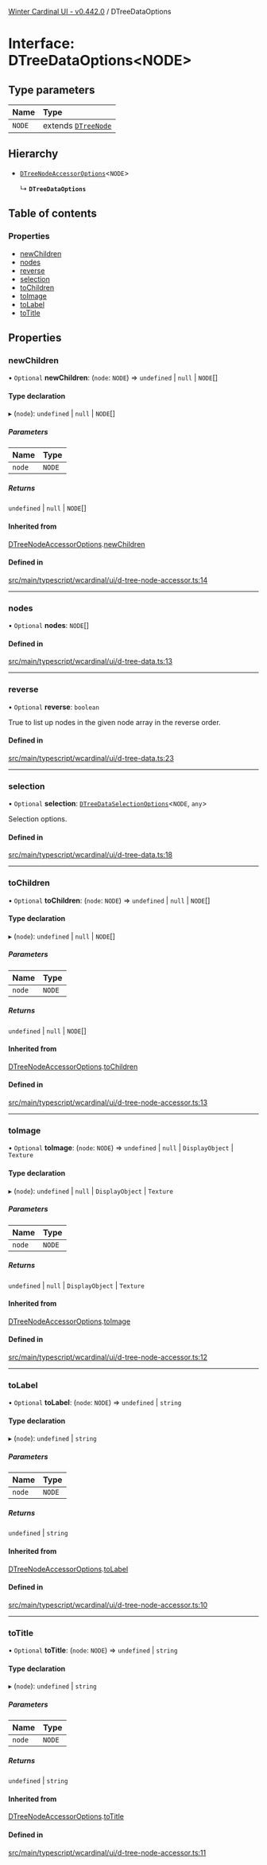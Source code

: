[Winter Cardinal UI - v0.442.0](../index.md) / DTreeDataOptions

# Interface: DTreeDataOptions\<NODE\>

## Type parameters

| Name | Type |
| :------ | :------ |
| `NODE` | extends [`DTreeNode`](DTreeNode.md) |

## Hierarchy

- [`DTreeNodeAccessorOptions`](DTreeNodeAccessorOptions.md)\<`NODE`\>

  ↳ **`DTreeDataOptions`**

## Table of contents

### Properties

- [newChildren](DTreeDataOptions.md#newchildren)
- [nodes](DTreeDataOptions.md#nodes)
- [reverse](DTreeDataOptions.md#reverse)
- [selection](DTreeDataOptions.md#selection)
- [toChildren](DTreeDataOptions.md#tochildren)
- [toImage](DTreeDataOptions.md#toimage)
- [toLabel](DTreeDataOptions.md#tolabel)
- [toTitle](DTreeDataOptions.md#totitle)

## Properties

### newChildren

• `Optional` **newChildren**: (`node`: `NODE`) => `undefined` \| ``null`` \| `NODE`[]

#### Type declaration

▸ (`node`): `undefined` \| ``null`` \| `NODE`[]

##### Parameters

| Name | Type |
| :------ | :------ |
| `node` | `NODE` |

##### Returns

`undefined` \| ``null`` \| `NODE`[]

#### Inherited from

[DTreeNodeAccessorOptions](DTreeNodeAccessorOptions.md).[newChildren](DTreeNodeAccessorOptions.md#newchildren)

#### Defined in

[src/main/typescript/wcardinal/ui/d-tree-node-accessor.ts:14](https://github.com/winter-cardinal/winter-cardinal-ui/blob/v0.442.0/src/main/typescript/wcardinal/ui/d-tree-node-accessor.ts#L14)

___

### nodes

• `Optional` **nodes**: `NODE`[]

#### Defined in

[src/main/typescript/wcardinal/ui/d-tree-data.ts:13](https://github.com/winter-cardinal/winter-cardinal-ui/blob/v0.442.0/src/main/typescript/wcardinal/ui/d-tree-data.ts#L13)

___

### reverse

• `Optional` **reverse**: `boolean`

True to list up nodes in the given node array in the reverse order.

#### Defined in

[src/main/typescript/wcardinal/ui/d-tree-data.ts:23](https://github.com/winter-cardinal/winter-cardinal-ui/blob/v0.442.0/src/main/typescript/wcardinal/ui/d-tree-data.ts#L23)

___

### selection

• `Optional` **selection**: [`DTreeDataSelectionOptions`](DTreeDataSelectionOptions.md)\<`NODE`, `any`\>

Selection options.

#### Defined in

[src/main/typescript/wcardinal/ui/d-tree-data.ts:18](https://github.com/winter-cardinal/winter-cardinal-ui/blob/v0.442.0/src/main/typescript/wcardinal/ui/d-tree-data.ts#L18)

___

### toChildren

• `Optional` **toChildren**: (`node`: `NODE`) => `undefined` \| ``null`` \| `NODE`[]

#### Type declaration

▸ (`node`): `undefined` \| ``null`` \| `NODE`[]

##### Parameters

| Name | Type |
| :------ | :------ |
| `node` | `NODE` |

##### Returns

`undefined` \| ``null`` \| `NODE`[]

#### Inherited from

[DTreeNodeAccessorOptions](DTreeNodeAccessorOptions.md).[toChildren](DTreeNodeAccessorOptions.md#tochildren)

#### Defined in

[src/main/typescript/wcardinal/ui/d-tree-node-accessor.ts:13](https://github.com/winter-cardinal/winter-cardinal-ui/blob/v0.442.0/src/main/typescript/wcardinal/ui/d-tree-node-accessor.ts#L13)

___

### toImage

• `Optional` **toImage**: (`node`: `NODE`) => `undefined` \| ``null`` \| `DisplayObject` \| `Texture`

#### Type declaration

▸ (`node`): `undefined` \| ``null`` \| `DisplayObject` \| `Texture`

##### Parameters

| Name | Type |
| :------ | :------ |
| `node` | `NODE` |

##### Returns

`undefined` \| ``null`` \| `DisplayObject` \| `Texture`

#### Inherited from

[DTreeNodeAccessorOptions](DTreeNodeAccessorOptions.md).[toImage](DTreeNodeAccessorOptions.md#toimage)

#### Defined in

[src/main/typescript/wcardinal/ui/d-tree-node-accessor.ts:12](https://github.com/winter-cardinal/winter-cardinal-ui/blob/v0.442.0/src/main/typescript/wcardinal/ui/d-tree-node-accessor.ts#L12)

___

### toLabel

• `Optional` **toLabel**: (`node`: `NODE`) => `undefined` \| `string`

#### Type declaration

▸ (`node`): `undefined` \| `string`

##### Parameters

| Name | Type |
| :------ | :------ |
| `node` | `NODE` |

##### Returns

`undefined` \| `string`

#### Inherited from

[DTreeNodeAccessorOptions](DTreeNodeAccessorOptions.md).[toLabel](DTreeNodeAccessorOptions.md#tolabel)

#### Defined in

[src/main/typescript/wcardinal/ui/d-tree-node-accessor.ts:10](https://github.com/winter-cardinal/winter-cardinal-ui/blob/v0.442.0/src/main/typescript/wcardinal/ui/d-tree-node-accessor.ts#L10)

___

### toTitle

• `Optional` **toTitle**: (`node`: `NODE`) => `undefined` \| `string`

#### Type declaration

▸ (`node`): `undefined` \| `string`

##### Parameters

| Name | Type |
| :------ | :------ |
| `node` | `NODE` |

##### Returns

`undefined` \| `string`

#### Inherited from

[DTreeNodeAccessorOptions](DTreeNodeAccessorOptions.md).[toTitle](DTreeNodeAccessorOptions.md#totitle)

#### Defined in

[src/main/typescript/wcardinal/ui/d-tree-node-accessor.ts:11](https://github.com/winter-cardinal/winter-cardinal-ui/blob/v0.442.0/src/main/typescript/wcardinal/ui/d-tree-node-accessor.ts#L11)
